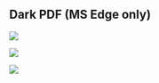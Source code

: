 ## Dark PDF (MS Edge only)


![](https://i.imgur.com/7VKOONj.png)

![](https://i.imgur.com/uzz1yJi.png)

![](https://i.imgur.com/zcJxT5b.png)